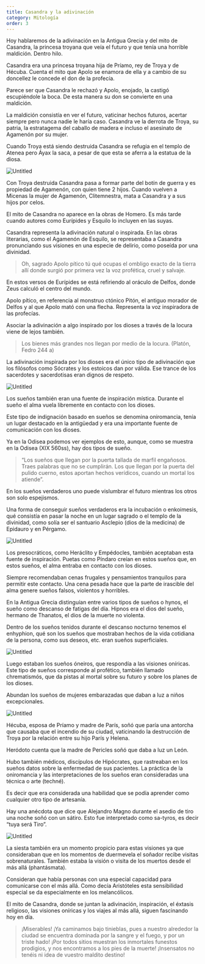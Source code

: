 ```yaml
---
title: Casandra y la adivinación
category: Mitología
order: 3
---
```


Hoy hablaremos de la adivinación en la Antigua Grecia y del mito de Casandra, la princesa troyana que veía el futuro y que tenía una horrible maldición. Dentro hilo.

Casandra era una princesa troyana hija de Príamo, rey de Troya y de Hécuba. Cuenta el mito que Apolo se enamora de ella y a cambio de su doncellez le concede el don de la profecía. 

Parece ser que Casandra le rechazó y Apolo, enojado, la castigó escupiéndole la boca. De esta manera su don se convierte en una maldición. 

La maldición consistía en ver el futuro, vaticinar hechos futuros, acertar siempre pero nunca nadie le haría caso. Casandra ve la derrota de Troya, su patria, la estratagema del caballo de madera e incluso el asesinato de Agamenón por su mujer.

Cuando Troya está siendo destruida Casandra se refugia en el templo de Atenea pero Áyax la saca, a pesar de que esta se aferra a la estatua de la diosa. 

![Untitled]({{site.baseurl}}/images/Casandra%20y%20la%20adivinacio%CC%81n%20db02ab64e5f3432ea6ca8d72b0a57de0/Untitled.png)

Con Troya destruida Casandra pasa a formar parte del botín de guerra y es propiedad de Agamenón, con quien tiene 2 hijos. Cuando vuelven a Micenas la mujer de Agamenón, Clitemnestra, mata a Casandra y a sus hijos por celos.

El mito de Casandra no aparece en la obras de Homero. Es más tarde cuando autores como Eurípides y Esquilo lo incluyen en las suyas.

Casandra representa la adivinación natural o inspirada. En las obras literarias, como el Agamenón de Esquilo, se representaba a Casandra pronunciando sus visiones en una especie de delirio, como poseída por una divinidad.

> Oh, sagrado Apolo pítico tú qué ocupas el ombligo exacto de la tierra allí donde surgió por primera vez la voz profética, cruel y salvaje.
> 

En estos versos de Eurípides se está refiriendo al oráculo de Delfos, donde Zeus calculó el centro del mundo. 

Apolo pítico, en referencia al monstruo ctónico Pitón, el antiguo morador de Delfos y al que Apolo mató con una flecha. Representa la voz inspiradora de las profecías.

Asociar la adivinación a algo inspirado por los dioses a través de la locura viene de lejos también.

> Los bienes más grandes nos llegan por medio de la locura. (Platón, Fedro 244 a)
> 

La adivinación inspirada por los dioses era el único tipo de adivinación que los filósofos como Sócrates y los estoicos dan por válida. Ese trance de los sacerdotes y sacerdotisas eran dignos de respeto.

![Untitled]({{site.baseurl}}/images/Casandra%20y%20la%20adivinacio%CC%81n%20db02ab64e5f3432ea6ca8d72b0a57de0/Untitled%201.png)

Los sueños también eran una fuente de inspiración mística. Durante el sueño el alma vuela libremente en contacto con los dioses.

Este tipo de indignación basado en sueños se denomina oniromancia, tenía un lugar destacado en la antigüedad y era una importante fuente de comunicación con los dioses. 

Ya en la Odisea podemos ver ejemplos de esto, aunque, como se muestra en la Odisea (XIX 560ss), hay dos tipos de sueño.

> “Los sueños que llegan por la puerta tallada de marfil engañosos. Traes palabras que no se cumplirán. Los que llegan por la puerta del pulido cuerno, estos aportan hechos verídicos, cuando un mortal los atiende”.
> 

En los sueños verdaderos uno puede vislumbrar el futuro mientras los otros son solo espejismos. 

Una forma de conseguir sueños verdaderos era la incubación o enkoimesis, qué consistía en pasar la noche en un lugar sagrado o el templo de la divinidad, como solía ser el santuario Asclepio (dios de la medicina) de Epidauro y en Pérgamo.

![Untitled]({{site.baseurl}}/images/Casandra%20y%20la%20adivinacio%CC%81n%20db02ab64e5f3432ea6ca8d72b0a57de0/Untitled%202.png)

Los presocráticos, como Heráclito y Empédocles, también aceptaban esta fuente de inspiración. Puetas como Píndaro creían en estos sueños que, en estos sueños, el alma entraba en contacto con los dioses.

Siempre recomendaban cenas frugales y pensamientos tranquilos para permitir este contacto. Una cena pesada hace que la parte de irascible del alma genere sueños falsos, violentos y horribles.

En la Antigua Grecia distinguían entre varios tipos de sueños o hynos, el sueño como descanso de fatigas del día. Hipnos era el dios del sueño, hermano de Thanatos, el dios de la muerte no violenta.

Dentro de los sueños tenidos durante el descanso nocturno tenemos el enhyphion, qué son los sueños que mostraban hechos de la vida cotidiana de la persona, como sus deseos, etc. eran sueños superficiales.

![Untitled]({{site.baseurl}}/images/Casandra%20y%20la%20adivinacio%CC%81n%20db02ab64e5f3432ea6ca8d72b0a57de0/Untitled%203.png)

Luego estaban los sueños óneiros, que respondía a las visiones oníricas. Este tipo de sueños corresponde al profético, también llamado chrematismós, que da pistas al mortal sobre su futuro y sobre los planes de los dioses. 

Abundan los sueños de mujeres embarazadas que daban a luz a niños excepcionales.

![Untitled]({{site.baseurl}}/images/Casandra%20y%20la%20adivinacio%CC%81n%20db02ab64e5f3432ea6ca8d72b0a57de0/Untitled%204.png)

Hécuba, esposa de Príamo y madre de París, soñó que paría una antorcha que causaba que el incendio de su ciudad, vaticinando la destrucción de Troya por la relación entre su hijo París y Helena.

Heródoto cuenta que la madre de Pericles soñó que daba a luz un León.

Hubo también médicos, discípulos de Hipócrates, que rastreaban en los sueños datos sobre la enfermedad de sus pacientes. La práctica de la oniromancia y las interpretaciones de los sueños eran consideradas una técnica o arte (techné). 

Es decir que era considerada una habilidad que se podía aprender como cualquier otro tipo de artesanía.

Hay una anécdota que dice que Alejandro Magno durante el asedio de tiro una noche soñó con un sátiro. Esto fue interpretado como sa-tyros, es decir “tuya será Tiro”.

![Untitled]({{site.baseurl}}/images/Casandra%20y%20la%20adivinacio%CC%81n%20db02ab64e5f3432ea6ca8d72b0a57de0/Untitled%205.png)

La siesta también era un momento propicio para estas visiones ya que consideraban que en los momentos de duermevela el soñador recibe visitas sobrenaturales. También estaba la visión o visita de los muertos desde el más allá (phantásmata).

Consideran que había personas con una especial capacidad para comunicarse con el más allá. Como decía Aristóteles esta sensibilidad especial se da especialmente en los melancólicos.

El mito de Casandra, donde se juntan la adivinación, inspiración, el éxtasis religioso, las visiones oníricas y los viajes al más allá, siguen fascinando hoy en día.

> ¡Miserables! ¡Ya caminamos bajo tinieblas, pues a nuestro alrededor la ciudad se encuentra dominada por la sangre y el fuego, y por un triste hado! ¡Por todos sitios muestran los inmortales funestos prodigios, y nos encontramos a los pies de la muerte! ¡Insensatos no tenéis ni idea de vuestro maldito destino!
>